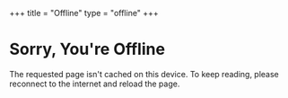 +++
title = "Offline"
type = "offline"
+++

# Sorry, You're Offline

The requested page isn't cached on this device. To keep reading, please reconnect 
to the internet and reload the page.
